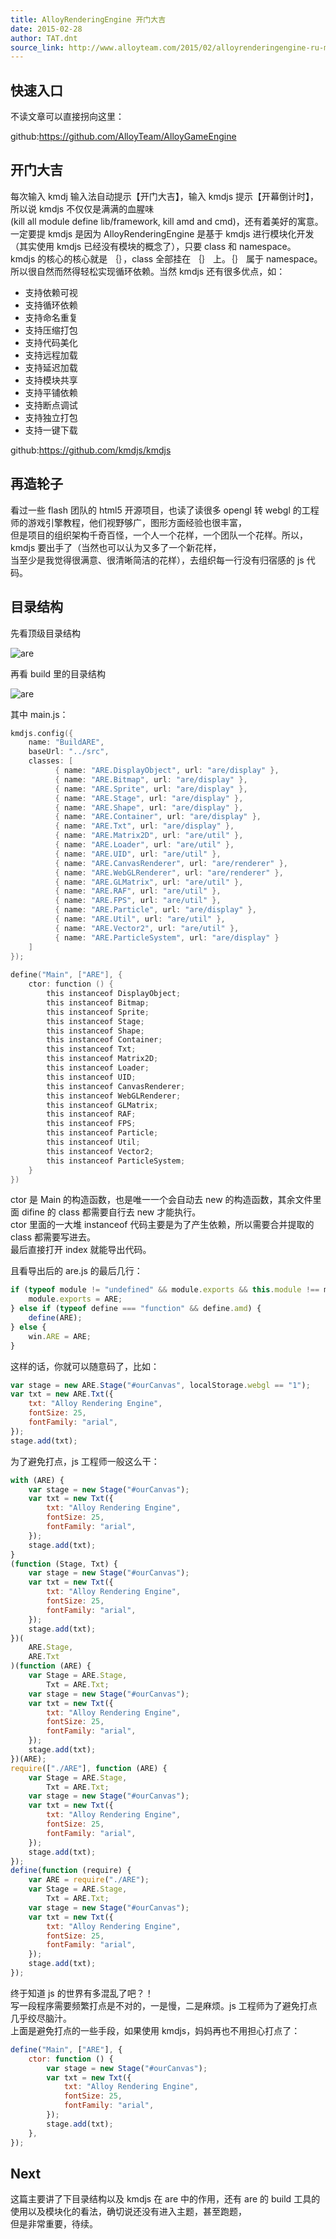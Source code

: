 ```yaml
---
title: AlloyRenderingEngine 开门大吉
date: 2015-02-28
author: TAT.dnt
source_link: http://www.alloyteam.com/2015/02/alloyrenderingengine-ru-men-xi-lie-yi-kai-men-da-ji/
---
```


## 快速入口

不读文章可以直接拐向这里：

github:<https://github.com/AlloyTeam/AlloyGameEngine>

## 开门大吉

每次输入 kmdj 输入法自动提示【开门大吉】，输入 kmdjs 提示【开幕倒计时】，所以说 kmdjs 不仅仅是满满的血腥味  
(kill all module define lib/framework, kill amd and cmd)，还有着美好的寓意。  
一定要提 kmdjs 是因为 AlloyRenderingEngine 是基于 kmdjs 进行模块化开发（其实使用 kmdjs 已经没有模块的概念了），只要 class 和 namespace。  
kmdjs 的核心的核心就是 ｛｝，class 全部挂在 ｛｝ 上。｛｝ 属于 namespace。所以很自然而然得轻松实现循环依赖。当然 kmdjs 还有很多优点，如：

-   支持依赖可视
-   支持循环依赖
-   支持命名重复
-   支持压缩打包
-   支持代码美化
-   支持远程加载
-   支持延迟加载
-   支持模块共享
-   支持平铺依赖
-   支持断点调试
-   支持独立打包
-   支持一键下载

github:<https://github.com/kmdjs/kmdjs>

## 再造轮子

看过一些 flash 团队的 html5 开源项目，也读了读很多 opengl 转 webgl 的工程师的游戏引擎教程，他们视野够广，图形方面经验也很丰富，  
但是项目的组织架构千奇百怪，一个人一个花样，一个团队一个花样。所以，kmdjs 要出手了（当然也可以认为又多了一个新花样，  
当至少是我觉得很满意、很清晰简洁的花样），去组织每一行没有归宿感的 js 代码。

## 目录结构

先看顶级目录结构

![are](https://raw.githubusercontent.com/AlloyTeam/AlloyRenderingEngine/gh-pages/asset/ls1-1.png)

再看 build 里的目录结构

![are](https://raw.githubusercontent.com/AlloyTeam/AlloyRenderingEngine/gh-pages/asset/ls1-2.png)

其中 main.js：

```c
kmdjs.config({
    name: "BuildARE",
    baseUrl: "../src",
    classes: [
          { name: "ARE.DisplayObject", url: "are/display" },
          { name: "ARE.Bitmap", url: "are/display" },
          { name: "ARE.Sprite", url: "are/display" },
          { name: "ARE.Stage", url: "are/display" },
          { name: "ARE.Shape", url: "are/display" },
          { name: "ARE.Container", url: "are/display" },
          { name: "ARE.Txt", url: "are/display" },
          { name: "ARE.Matrix2D", url: "are/util" },
          { name: "ARE.Loader", url: "are/util" },
          { name: "ARE.UID", url: "are/util" },
          { name: "ARE.CanvasRenderer", url: "are/renderer" },
          { name: "ARE.WebGLRenderer", url: "are/renderer" },
          { name: "ARE.GLMatrix", url: "are/util" },
          { name: "ARE.RAF", url: "are/util" },
          { name: "ARE.FPS", url: "are/util" },
          { name: "ARE.Particle", url: "are/display" },
          { name: "ARE.Util", url: "are/util" },
          { name: "ARE.Vector2", url: "are/util" },
          { name: "ARE.ParticleSystem", url: "are/display" }
    ]
});
 
define("Main", ["ARE"], {
    ctor: function () {
        this instanceof DisplayObject;
        this instanceof Bitmap;
        this instanceof Sprite;
        this instanceof Stage;
        this instanceof Shape;
        this instanceof Container;
        this instanceof Txt;
        this instanceof Matrix2D;
        this instanceof Loader;
        this instanceof UID;
        this instanceof CanvasRenderer;
        this instanceof WebGLRenderer;
        this instanceof GLMatrix;
        this instanceof RAF;
        this instanceof FPS;
        this instanceof Particle;
        this instanceof Util;
        this instanceof Vector2;
        this instanceof ParticleSystem;
    }
})
```

ctor 是 Main 的构造函数，也是唯一一个会自动去 new 的构造函数，其余文件里面 difine 的 class 都需要自行去 new 才能执行。  
ctor 里面的一大堆 instanceof 代码主要是为了产生依赖，所以需要合并提取的 class 都需要写进去。  
最后直接打开 index 就能导出代码。

且看导出后的 are.js 的最后几行：

```javascript
if (typeof module != "undefined" && module.exports && this.module !== module) {
    module.exports = ARE;
} else if (typeof define === "function" && define.amd) {
    define(ARE);
} else {
    win.ARE = ARE;
}
```

这样的话，你就可以随意码了，比如：

```javascript
var stage = new ARE.Stage("#ourCanvas", localStorage.webgl == "1");
var txt = new ARE.Txt({
    txt: "Alloy Rendering Engine",
    fontSize: 25,
    fontFamily: "arial",
});
stage.add(txt);
```

为了避免打点，js 工程师一般这么干：

```javascript
with (ARE) {
    var stage = new Stage("#ourCanvas");
    var txt = new Txt({
        txt: "Alloy Rendering Engine",
        fontSize: 25,
        fontFamily: "arial",
    });
    stage.add(txt);
}
(function (Stage, Txt) {
    var stage = new Stage("#ourCanvas");
    var txt = new Txt({
        txt: "Alloy Rendering Engine",
        fontSize: 25,
        fontFamily: "arial",
    });
    stage.add(txt);
})(
    ARE.Stage,
    ARE.Txt
)(function (ARE) {
    var Stage = ARE.Stage,
        Txt = ARE.Txt;
    var stage = new Stage("#ourCanvas");
    var txt = new Txt({
        txt: "Alloy Rendering Engine",
        fontSize: 25,
        fontFamily: "arial",
    });
    stage.add(txt);
})(ARE);
require(["./ARE"], function (ARE) {
    var Stage = ARE.Stage,
        Txt = ARE.Txt;
    var stage = new Stage("#ourCanvas");
    var txt = new Txt({
        txt: "Alloy Rendering Engine",
        fontSize: 25,
        fontFamily: "arial",
    });
    stage.add(txt);
});
define(function (require) {
    var ARE = require("./ARE");
    var Stage = ARE.Stage,
        Txt = ARE.Txt;
    var stage = new Stage("#ourCanvas");
    var txt = new Txt({
        txt: "Alloy Rendering Engine",
        fontSize: 25,
        fontFamily: "arial",
    });
    stage.add(txt);
});
```

终于知道 js 的世界有多混乱了吧？！  
写一段程序需要频繁打点是不对的，一是慢，二是麻烦。js 工程师为了避免打点几乎绞尽脑汁。  
上面是避免打点的一些手段，如果使用 kmdjs，妈妈再也不用担心打点了：

```javascript
define("Main", ["ARE"], {
    ctor: function () {
        var stage = new Stage("#ourCanvas");
        var txt = new Txt({
            txt: "Alloy Rendering Engine",
            fontSize: 25,
            fontFamily: "arial",
        });
        stage.add(txt);
    },
});
```

## Next

这篇主要讲了下目录结构以及 kmdjs 在 are 中的作用，还有 are 的 build 工具的使用以及模块化的看法，确切说还没有进入主题，甚至跑题，  
但是非常重要，待续。